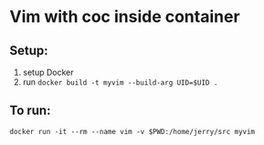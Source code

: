 # Vim with coc inside container

## Setup:

1. setup Docker
2. run `docker build -t myvim --build-arg UID=$UID .`

## To run:

`docker run -it --rm --name vim -v $PWD:/home/jerry/src myvim`
